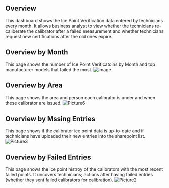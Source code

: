 ## Overview
 
This dashboard shows the Ice Point Verification data entered by technicians every month. It allows business analyst to view whether the technicians re-caliberate the calibrator after a failed measurement and whether technicians request new certifications after the old ones expire.
## Overview by Month
This page shows the number of Ice Point Verificatoins by Month and top manufacturer models that failed the most.
![image](https://github.com/user-attachments/assets/04bf346d-3bb5-4869-bc9e-ddf7f215f875)

## Overview by Area
This page shows the area and person each calibrator is under and when these calibrator are issued.
![Picture6](https://github.com/user-attachments/assets/85d8d09b-6844-415c-8e82-c33ba4ee24d0)

## Overview by Mssing Entries
This page shows if the calibrator ice point data is up-to-date and if technicians have uploaded their new entries into the sharepoint list.
 ![Picture3](https://github.com/user-attachments/assets/d699e481-6ec4-4f8b-9e1a-438d87618dda)

## Overview by Failed Entries
This page shows the ice point histroy of the calibrators with the most recent failed points. It uncovers technicians; actions after having failed entries (whether they sent failed calibrators for calibration). 
![Picture2](https://github.com/user-attachments/assets/ae4105d8-6ba2-443e-93b8-2e5c965014bb)
